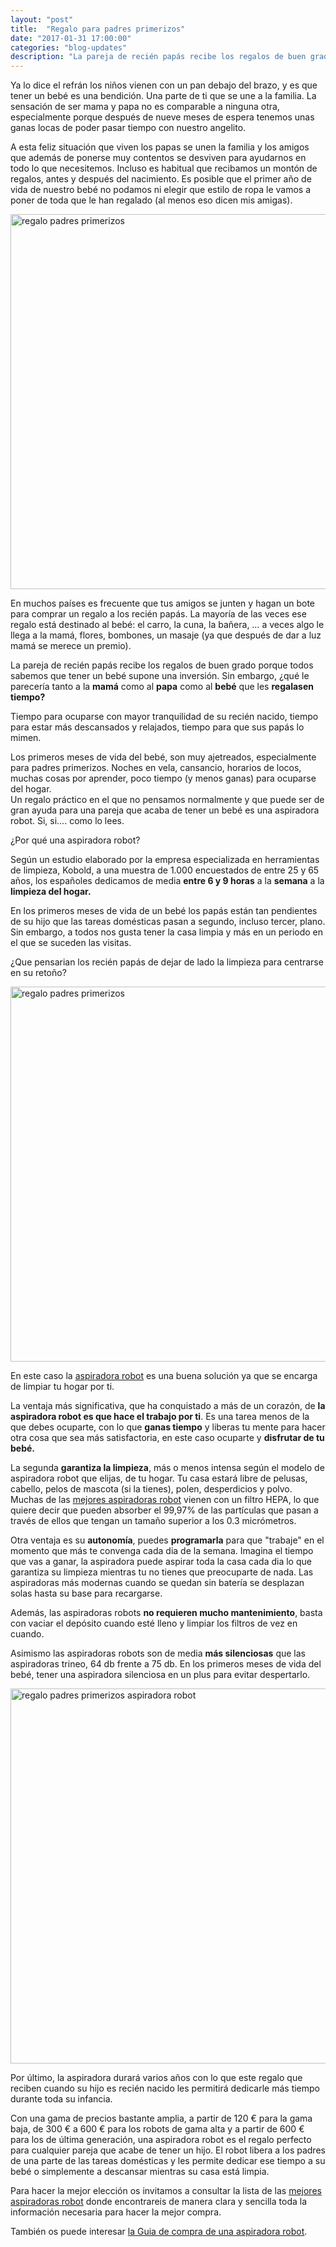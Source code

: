 ```yaml
---
layout: "post"
title:  "Regalo para padres primerizos"
date: "2017-01-31 17:00:00"
categories: "blog-updates"
description: "La pareja de recién papás recibe los regalos de buen grado porque todos sabemos que tener un bebé supone una inversión. Sin embargo, ¿qué le parecería tanto a la mamá como al papa como al bebé que les regalasen tiempo?"
---
```


Ya lo dice el refrán los niños vienen con un pan debajo del brazo, y es que tener un bebé es una bendición. Una parte de ti que se une a la familia. La sensación de ser mama y papa no es comparable a ninguna otra, especialmente porque después de nueve meses de espera tenemos unas ganas locas de poder pasar tiempo con nuestro angelito.

A esta feliz situación que viven los papas se unen la familia y los amigos que además de ponerse muy contentos se desviven para ayudarnos en todo lo que necesitemos. Incluso es habitual que recibamos un montón de regalos, antes y después del nacimiento. Es posible que el primer año de vida de nuestro bebé no podamos ni elegir que estilo de ropa le vamos a poner de toda que le han regalado (al menos eso dicen mis amigas).

<div class="text-center">
  <img src="{{ site.url }}/assets/img/varias/idea-regalo-padres-primerizos.png" width="600" height="auto" alt="regalo padres primerizos">
</div>

En muchos países es frecuente que tus amigos se junten y hagan un bote para comprar un regalo a los recién papás. La mayoría de las veces ese regalo está destinado al bebé: el carro, la cuna, la bañera, … a veces algo le llega a la mamá, flores, bombones, un masaje (ya que después de dar a luz mamá se merece un premio).

La pareja de recién papás recibe los regalos de buen grado porque todos sabemos que tener un bebé supone una inversión.
Sin embargo, ¿qué le parecería tanto a la <b>mamá</b> como al <b>papa</b> como al <b>bebé</b> que les <b>regalasen tiempo?</b>

Tiempo para ocuparse con mayor tranquilidad de su recién nacido, tiempo para estar más descansados y relajados, tiempo para que sus papás lo mimen.

Los primeros meses de vida del bebé, son muy ajetreados, especialmente para padres primerizos. Noches en vela, cansancio, horarios de locos, muchas cosas por aprender, poco tiempo (y menos ganas) para ocuparse del hogar.  
Un regalo práctico en el que no pensamos normalmente y que puede ser de gran ayuda para una pareja que acaba de tener un bebé es una aspiradora robot. Si, si…. como lo lees.

¿Por qué una aspiradora robot?

Según un estudio elaborado por la empresa especializada en herramientas de limpieza, Kobold, a una muestra de 1.000 encuestados de entre 25 y 65 años, los españoles dedicamos de media <b>entre 6 y 9 horas</b> a la <b>semana</b> a la <b>limpieza del hogar.</b>

En los primeros meses de vida de un bebé los papás están tan pendientes de su hijo que las tareas domésticas pasan a segundo, incluso tercer, plano. Sin embargo, a todos nos gusta tener la casa limpia y más en un periodo en el que se suceden las visitas.

¿Que pensarian los recién papás de dejar de lado la limpieza para centrarse en su retoño?

<div class="text-center">
  <img src="{{ site.url }}/assets/img/varias/idea-regalo-padres-primerizos-3.jpg" width="600" height="auto" alt="regalo padres primerizos">
</div>

En este caso la <a href="http://www.lasaspiradoras.com/blog-updates/2016/12/23/Guia-de-compra-de-una-aspiradora-robot.html">aspiradora robot</a> es una buena solución ya que se encarga de limpiar tu hogar por ti.

La  ventaja más significativa, que ha conquistado a más de un corazón, de <b>la aspiradora robot es que hace el trabajo por ti</b>. Es una tarea menos de la que debes ocuparte, con lo que <b>ganas tiempo</b> y liberas tu mente para hacer otra cosa que sea más satisfactoria, en este caso ocuparte y <b>disfrutar de tu bebé.</b>

La segunda <b>garantiza la limpieza</b>, más o menos intensa según el modelo de aspiradora robot que elijas, de tu hogar. Tu casa estará libre de pelusas, cabello, pelos de mascota (si la tienes), polen, desperdicios y polvo.
Muchas de las <a href="http://www.lasaspiradoras.com/tabla-caracteristicas-aspiradoras-robot/">mejores aspiradoras robot</a> vienen con un filtro HEPA, lo que quiere decir que pueden absorber el 99,97% de las partículas que pasan a través de ellos que tengan un tamaño superior a los 0.3 micrómetros.

Otra ventaja es su <b>autonomía</b>, puedes <b>programarla</b> para que "trabaje" en el momento que más te convenga cada dia de la semana. Imagina el tiempo que vas a ganar, la aspiradora puede aspirar toda la casa cada dia lo que garantiza su limpieza mientras tu no tienes que preocuparte de nada. Las aspiradoras más modernas cuando se quedan sin batería se desplazan solas hasta su base para recargarse.

Además, las aspiradoras robots <b>no requieren mucho mantenimiento</b>, basta con vaciar el depósito cuando esté lleno y limpiar los filtros de vez en cuando.

Asimismo las aspiradoras robots son de media <b>más silenciosas</b> que las aspiradoras trineo, 64 db frente a 75 db. En los primeros meses de vida del bebé, tener una aspiradora silenciosa en un plus para evitar despertarlo.

<div class="text-center">
  <img src="{{ site.url }}/assets/img/varias/idea-regalo-padres-primerizos-2.jpg" width="600" height="auto" alt="regalo padres primerizos aspiradora robot">
</div>

Por último, la aspiradora durará varios años con lo que este regalo que reciben cuando su hijo es recién nacido les permitirá dedicarle más tiempo durante toda su infancia.

Con una gama de precios bastante amplia, a partir de 120 €  para la gama baja, de 300 € a 600 € para los robots de gama alta y a partir de 600 € para los de última generación, una aspiradora robot es el regalo perfecto para cualquier pareja que acabe de tener un hijo. El robot libera a los padres de una parte de las tareas domésticas y les permite dedicar ese tiempo a su bebé o simplemente a descansar mientras su casa está limpia.

Para hacer la mejor elección os invitamos a consultar la lista de las <a href="http://www.lasaspiradoras.com/tabla-caracteristicas-aspiradoras-robot/">mejores aspiradoras robot</a> donde encontrareis de manera clara y sencilla toda la información necesaria para hacer la mejor compra.

También os puede interesar <a href="{{ site.url }}/blog-updates/2016/12/23/Guia-de-compra-de-una-aspiradora-robot/">la Guia de compra de una aspiradora robot</a>.
